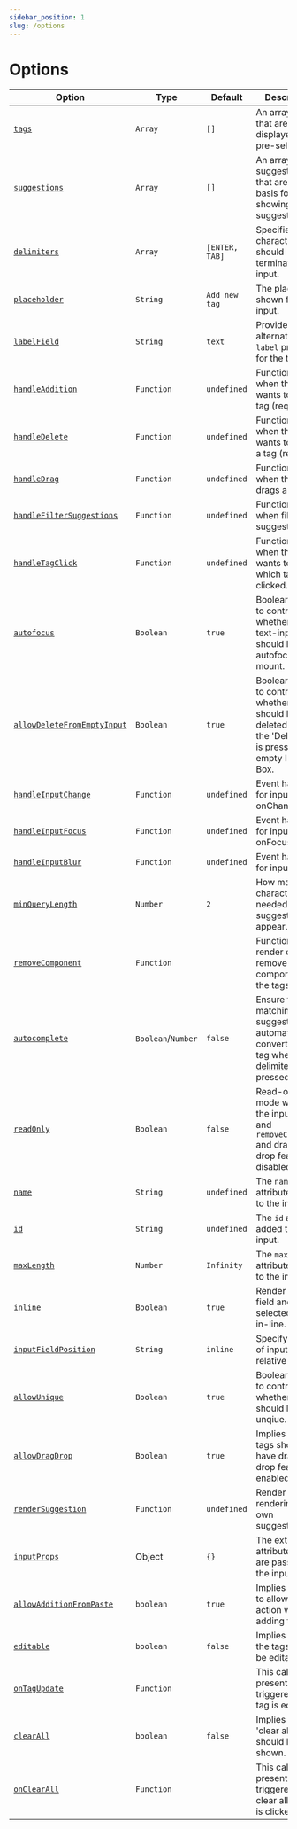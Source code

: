 ```yaml
---
sidebar_position: 1
slug: /options
---
```


# Options

Option | Type | Default | Description
--- | --- | --- | ---
|[`tags`](/options/tags) | `Array` | `[]` | An array of tags that are displayed as pre-selected.|
|[`suggestions`](/options/suggestions) | `Array` | `[]` | An array of suggestions that are used as basis for showing suggestions.
|[`delimiters`](/options/delimiters) | `Array` | `[ENTER, TAB]` | Specifies which characters should terminate tags input.
|[`placeholder`](/options/placeholder) | `String` | `Add new tag` | The placeholder shown for the input.
|[`labelField`](/options/labelField) | `String` | `text` | Provide an alternative `label` property for the tags.
|[`handleAddition`](/options/handleAddition) | `Function` | `undefined` | Function called when the user wants to add a tag (required).
|[`handleDelete`](/options/handleDelete) | `Function` | `undefined` | Function called when the user wants to delete a tag (required).
|[`handleDrag`](/options/handleDrag) | `Function` | `undefined` | Function called when the user drags a tag.
|[`handleFilterSuggestions`](/options/handleFilterSuggestions) | `Function` | `undefined` | Function called when filtering suggestions.
|[`handleTagClick`](/options/handleTagClick) | `Function` | `undefined` | Function called when the user wants to know which tag was clicked.
|[`autofocus`](/options/autofocus) | `Boolean` | `true` | Boolean value to control whether the text-input should be autofocused on mount.
|[`allowDeleteFromEmptyInput`](/options/allowDeleteFromEmptyInput) | `Boolean` | `true` | Boolean value to control whether tags should be deleted when the 'Delete' key is pressed in an empty Input Box.
|[`handleInputChange`](/options/handleInputChange) | `Function` | `undefined` | Event handler for input onChange.
|[`handleInputFocus`](/options/handleInputFocus) | `Function` | `undefined` | Event handler for input onFocus.
|[`handleInputBlur`](/options/handleInputBlur) | `Function` | `undefined` | Event handler for input onBlur.
|[`minQueryLength`](/options/minQueryLength) | `Number` | `2` | How many characters are needed for suggestions to appear.
|[`removeComponent`](/options/removeComponent) | `Function` |  | Function to render custom remove component for the tags.
|[`autocomplete`](/options/autocomplete) | `Boolean`/`Number` | `false` | Ensure the first matching suggestion is automatically converted to a tag when a [delimiter](/options/delimiters) key is pressed.
|[`readOnly`](/options/readOnly) | `Boolean` | `false` | Read-only mode without the input box and `removeComponent` and drag-n-drop features disabled.
|[`name`](/options/name) | `String` | `undefined` | The `name` attribute added to the input.
|[`id`](/options/id) | `String` | `undefined` | The `id` attribute added to the input.
|[`maxLength`](/options/maxLength) | `Number` | `Infinity` | The `maxLength` attribute added to the input.
|[`inline`](/options/inline) | `Boolean` | `true` | Render input field and selected tags in-line.
|[`inputFieldPosition`](/options/inputFieldPosition) | `String` | `inline` | Specify position of input field relative to tags
|[`allowUnique`](/options/allowUnique) | `Boolean` | `true` | Boolean value to control whether tags should be unqiue.
|[`allowDragDrop`](/options/allowDragDrop) | `Boolean` | `true` | Implies whether tags should have drag-n-drop features enabled.
|[`renderSuggestion`](/options/renderSuggestion) | `Function` | `undefined` | Render prop for rendering your own suggestions.
| [`inputProps`](/options/inputProps) | Object |`{}` | The extra attributes which are passed to the input field. 
| [`allowAdditionFromPaste`](/options/allowAdditionFromPaste) | `boolean` | `true` | Implies whether to allow paste action when adding tags.|
| [`editable`](/options/editable) | `boolean` | `false`| Implies whether the tags should be editable.|
| [`onTagUpdate`](/options/onTagUpdate) | `Function` | | This callback if present is triggered when tag is edited.|
|[`clearAll`](/options/clearAll) | `boolean` | `false` | Implies whether 'clear all' button should be shown.
|[`onClearAll`](/options/onClearAll) | `Function` |  | This callback if present is triggered when clear all button is clicked.

